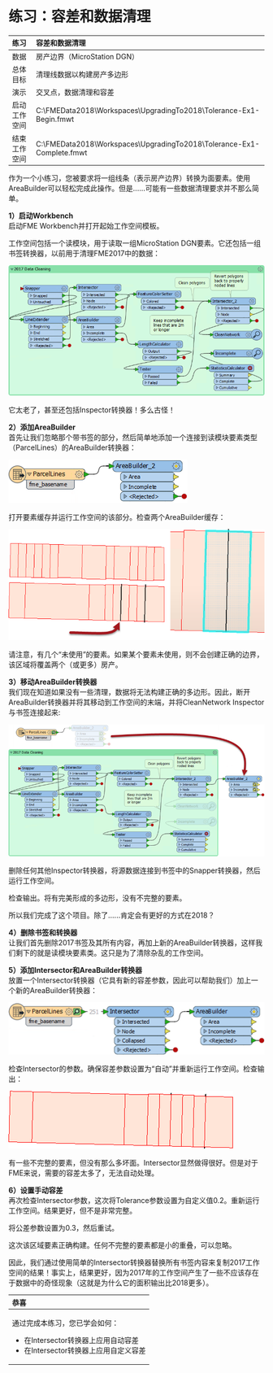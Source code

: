 # 练习：容差和数据清理

|  练习 |  容差和数据清理 |
| :--- | :--- |
| 数据 | 房产边界（MicroStation DGN） |
| 总体目标 | 清理线数据以构建房产多边形 |
| 演示 | 交叉点，数据清理和容差 |
| 启动工作空间 | C:\FMEData2018\Workspaces\UpgradingTo2018\Tolerance-Ex1-Begin.fmwt |
| 结束工作空间 | C:\FMEData2018\Workspaces\UpgradingTo2018\Tolerance-Ex1-Complete.fmwt |

作为一个小练习，您被要求将一组线条（表示房产边界）转换为面要素。使用AreaBuilder可以轻松完成此操作。但是......可能有一些数据清理要求并不那么简单。

  
**1）启动Workbench**  
启动FME Workbench并打开起始工作空间模板。

工作空间包括一个读模块，用于读取一组MicroStation DGN要素。它还包括一组书签转换器，以前用于清理FME2017中的数据：

[![](../.gitbook/assets/img4.200.2017cleaningmethod.png)](https://github.com/safesoftware/FMETraining/blob/Desktop-Upgrade-To-2018/2018Upgrade4Tolerance/Images/Img4.200.2017CleaningMethod.png)

它太老了，甚至还包括Inspector转换器！多么古怪！

  
**2）添加AreaBuilder**  
首先让我们忽略那个带书签的部分，然后简单地添加一个连接到读模块要素类型（ParcelLines）的AreaBuilder转换器：

[![](../.gitbook/assets/img4.201.areabuildercanvas.png)](https://github.com/safesoftware/FMETraining/blob/Desktop-Upgrade-To-2018/2018Upgrade4Tolerance/Images/Img4.201.AreaBuilderCanvas.png)

打开要素缓存并运行工作空间的该部分。检查两个AreaBuilder缓存：

[![](../.gitbook/assets/img4.202.builtareasbad.png)](https://github.com/safesoftware/FMETraining/blob/Desktop-Upgrade-To-2018/2018Upgrade4Tolerance/Images/Img4.202.BuiltAreasBad.png)

请注意，有几个“未使用”的要素。如果某个要素未使用，则不会创建正确的边界，该区域将覆盖两个（或更多）房产。

  
**3）移动AreaBuilder转换器**  
我们现在知道如果没有一些清理，数据将无法构建正确的多边形。因此，断开AreaBuilder转换器并将其移动到工作空间的末端，并将CleanNetwork Inspector与书签连接起来:

[![](../.gitbook/assets/img4.203.moveareabuilder.png)](https://github.com/safesoftware/FMETraining/blob/Desktop-Upgrade-To-2018/2018Upgrade4Tolerance/Images/Img4.203.MoveAreaBuilder.png)

删除任何其他Inspector转换器，将源数据连接到书签中的Snapper转换器，然后运行工作空间。

检查输出。将有完美形成的多边形，没有不完整的要素。

所以我们完成了这个项目。除了......肯定会有更好的方式在2018？

  
**4）删除书签和转换器**  
让我们首先删除2017书签及其所有内容，再加上新的AreaBuilder转换器，这样我们剩下的就是读模块要素类。这只是为了清除杂乱的工作空间。

  
**5）添加Intersector和AreaBuilder转换器**  
放置一个Intersector转换器（它具有新的容差参数，因此可以帮助我们）加上一个新的AreaBuilder转换器：

[![](../.gitbook/assets/img4.204.intersectorareabuildercanvas.png)](https://github.com/safesoftware/FMETraining/blob/Desktop-Upgrade-To-2018/2018Upgrade4Tolerance/Images/Img4.204.IntersectorAreaBuilderCanvas.png)

检查Intersector的参数。确保容差参数设置为“自动”并重新运行工作空间。检查输出：

[![](../.gitbook/assets/img4.205.builtareasnotasbad.png)](https://github.com/safesoftware/FMETraining/blob/Desktop-Upgrade-To-2018/2018Upgrade4Tolerance/Images/Img4.205.BuiltAreasNotAsBad.png)

有一些不完整的要素，但没有那么多坏面。Intersector显然做得很好。但是对于FME来说，需要的容差太多了，无法自动处理。

  
**6）设置手动容差**  
再次检查Intersector参数，这次将Tolerance参数设置为自定义值0.2。重新运行工作空间。结果更好，但不是非常完整。

将公差参数设置为0.3，然后重试。

这次该区域要素正确构建。任何不完整的要素都是小的重叠，可以忽略。

因此，我们通过使用简单的Intersector转换器替换所有书签内容来复制2017工作空间的结果！事实上，结果更好，因为2017年的工作空间产生了一些不应该存在于数据中的奇怪现象（这就是为什么它的面积输出比2018更多）。

<table>
  <thead>
    <tr>
      <th style="text-align:left">恭喜</th>
    </tr>
  </thead>
  <tbody>
    <tr>
      <td style="text-align:left">
        <p>通过完成本练习，您已学会如何：
          <br />
        </p>
        <ul>
          <li>在Intersector转换器上应用自动容差</li>
          <li>在Intersector转换器上应用自定义容差</li>
        </ul>
      </td>
    </tr>
  </tbody>
</table>
